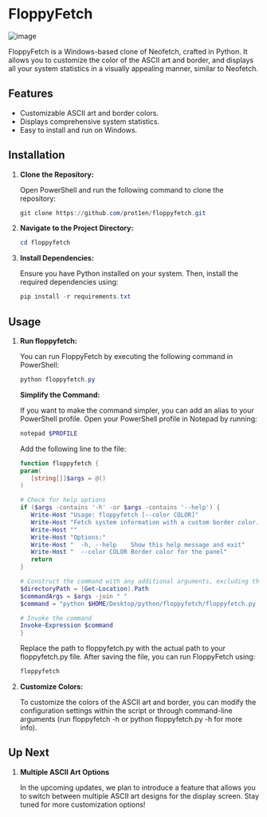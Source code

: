 # FloppyFetch

![image](https://github.com/user-attachments/assets/5782c65d-7fa0-460a-9260-cf0035f5f81e)


FloppyFetch is a Windows-based clone of Neofetch, crafted in Python. It allows you to customize the color of the ASCII art and border, and displays all your system statistics in a visually appealing manner, similar to Neofetch.

## Features

- Customizable ASCII art and border colors.
- Displays comprehensive system statistics.
- Easy to install and run on Windows.

## Installation

1. **Clone the Repository:**

   Open PowerShell and run the following command to clone the repository:

   ```powershell
   git clone https://github.com/prot1en/floppyfetch.git
   ```

2. **Navigate to the Project Directory:**

    ```powershell
    cd floppyfetch
    ```

3. **Install Dependencies:**

    Ensure you have Python installed on your system. Then, install the required dependencies using:

    ```powershell
    pip install -r requirements.txt
    ```

## Usage

1. **Run floppyfetch:**

     You can run FloppyFetch by executing the following command in PowerShell:

     ```powershell
     python floppyfetch.py
     ```

   **Simplify the Command:**

     If you want to make the command simpler, you can add an alias to your PowerShell profile. Open your PowerShell profile in Notepad by running:

     ```powershell
     notepad $PROFILE
     ```

     Add the following line to the file:

     ```powershell
     function floppyfetch {
    param(
        [string[]]$args = @()
    )

    # Check for help options
    if ($args -contains '-h' -or $args -contains '--help') {
        Write-Host "Usage: floppyfetch [--color COLOR]"
        Write-Host "Fetch system information with a custom border color."
        Write-Host ""
        Write-Host "Options:"
        Write-Host "  -h, --help    Show this help message and exit"
        Write-Host "  --color COLOR Border color for the panel"
        return
    }

    # Construct the command with any additional arguments, excluding the directory path for help options
    $directoryPath = (Get-Location).Path
    $commandArgs = $args -join " "
    $command = "python $HOME/Desktop/python/floppyfetch/floppyfetch.py $commandArgs"

    # Invoke the command
    Invoke-Expression $command
    }
     ```

   Replace the path to floppyfetch.py with the actual path to your floppyfetch.py file. After saving the file, you can run FloppyFetch using:

   ```powershell
   floppyfetch
   ```

3. **Customize Colors:**

   To customize the colors of the ASCII art and border, you can modify the configuration settings within the script or through command-line arguments (run floppyfetch -h or python floppyfetch.py -h for more info).

## Up Next

1. **Multiple ASCII Art Options**

   In the upcoming updates, we plan to introduce a feature that allows you to switch between multiple ASCII art designs for the display screen. Stay tuned for more customization options!





